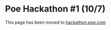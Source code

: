 # Poe Hackathon #1 (10/7)

This page has been moved to [hackathon.poe.com](https://hackathon.poe.com/)
